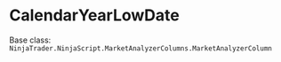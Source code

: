 # CalendarYearLowDate

Base class: `NinjaTrader.NinjaScript.MarketAnalyzerColumns.MarketAnalyzerColumn`

